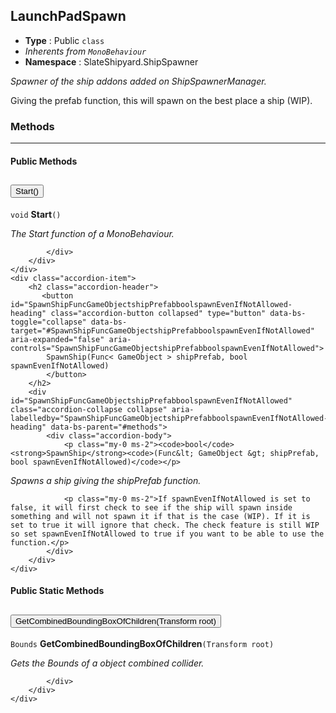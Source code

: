 ## LaunchPadSpawn
* **Type** : Public `class`
* _Inherents from `MonoBehaviour`_ 
* **Namespace** : SlateShipyard.ShipSpawner

_Spawner of the ship addons added on ShipSpawnerManager._

Giving the prefab function, this will spawn on the best place a ship (WIP).





### Methods

---


#### Public Methods
<div class="accordion" id="methods">
	<div class="accordion-item">
		<h2 class="accordion-header">
           <button id="Start-heading" class="accordion-button collapsed" type="button" data-bs-toggle="collapse" data-bs-target="#Start" aria-expanded="false" aria-controls="Start">
            Start()
			</button>
		</h2>
		<div id="Start" class="accordion-collapse collapse" aria-labelledby="Start-heading" data-bs-parent="#methods">
			<div class="accordion-body">
				<p class="my-0 ms-2"><code>void</code> <strong>Start</strong><code>()</code></p>

<p class="my-0 ms-2"><i>The Start function of a MonoBehaviour.</i></p>
				
				
			</div>
		</div>
	</div>
	<div class="accordion-item">
		<h2 class="accordion-header">
           <button id="SpawnShipFuncGameObjectshipPrefabboolspawnEvenIfNotAllowed-heading" class="accordion-button collapsed" type="button" data-bs-toggle="collapse" data-bs-target="#SpawnShipFuncGameObjectshipPrefabboolspawnEvenIfNotAllowed" aria-expanded="false" aria-controls="SpawnShipFuncGameObjectshipPrefabboolspawnEvenIfNotAllowed">
            SpawnShip(Func< GameObject > shipPrefab, bool spawnEvenIfNotAllowed)
			</button>
		</h2>
		<div id="SpawnShipFuncGameObjectshipPrefabboolspawnEvenIfNotAllowed" class="accordion-collapse collapse" aria-labelledby="SpawnShipFuncGameObjectshipPrefabboolspawnEvenIfNotAllowed-heading" data-bs-parent="#methods">
			<div class="accordion-body">
				<p class="my-0 ms-2"><code>bool</code> <strong>SpawnShip</strong><code>(Func&lt; GameObject &gt; shipPrefab, bool spawnEvenIfNotAllowed)</code></p>

<p class="my-0 ms-2"><i>Spawns a ship giving the shipPrefab function.</i></p>
				
				<p class="my-0 ms-2">If spawnEvenIfNotAllowed is set to false, it will first check to see if the ship will spawn inside something and will not spawn it if that is the case (WIP). If it is set to true it will ignore that check. The check feature is still WIP so set spawnEvenIfNotAllowed to true if you want to be able to use the function.</p>
			</div>
		</div>
	</div>
</div>

#### Public Static Methods
<div class="accordion" id="methodsStatic">
	<div class="accordion-item">
		<h2 class="accordion-header">
           <button id="GetCombinedBoundingBoxOfChildrenTransformroot-heading" class="accordion-button collapsed" type="button" data-bs-toggle="collapse" data-bs-target="#GetCombinedBoundingBoxOfChildrenTransformroot" aria-expanded="false" aria-controls="GetCombinedBoundingBoxOfChildrenTransformroot">
            GetCombinedBoundingBoxOfChildren(Transform root)
			</button>
		</h2>
		<div id="GetCombinedBoundingBoxOfChildrenTransformroot" class="accordion-collapse collapse" aria-labelledby="GetCombinedBoundingBoxOfChildrenTransformroot-heading" data-bs-parent="#methodsStatic">
			<div class="accordion-body">
				<p class="my-0 ms-2"><code>Bounds</code> <strong>GetCombinedBoundingBoxOfChildren</strong><code>(Transform root)</code></p>

<p class="my-0 ms-2"><i>Gets the Bounds of a object combined collider.</i></p>
				
				
			</div>
		</div>
	</div>
</div>


